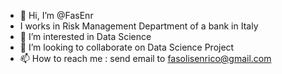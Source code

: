 - 👋 Hi, I’m @FasEnr
- I works in Risk Management Department of a bank in Italy
- 👀 I’m interested in Data Science
- 💞️ I’m looking to collaborate on Data Science Project
- 📫 How to reach me : send email to fasolisenrico@gmail.com

<!---
FasEnr/FasEnr is a ✨ special ✨ repository because its `README.md` (this file) appears on your GitHub profile.
You can click the Preview link to take a look at your changes.
--->

